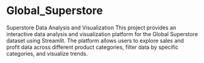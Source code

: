 # Global_Superstore
Superstore Data Analysis and Visualization
This project provides an interactive data analysis and visualization platform for the Global Superstore dataset using Streamlit. The platform allows users to explore sales and profit data across different product categories, filter data by specific categories, and visualize trends.

